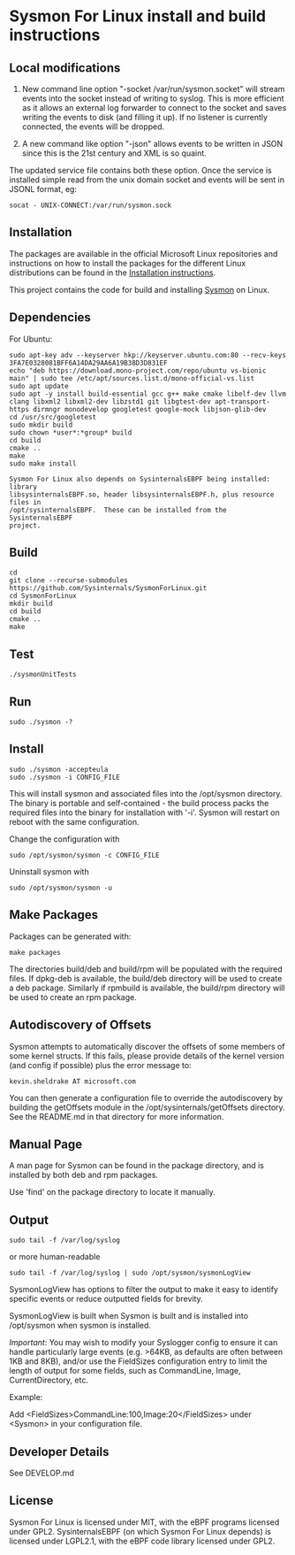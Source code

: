 # Sysmon For Linux install and build instructions

## Local modifications

1. New command line option "-socket /var/run/sysmon.socket" will
   stream events into the socket instead of writing to syslog. This is
   more efficient as it allows an external log forwarder to connect to
   the socket and saves writing the events to disk (and filling it
   up). If no listener is currently connected, the events will be
   dropped.

2. A new command like option "-json" allows events to be written in
   JSON since this is the 21st century and XML is so quaint.

The updated service file contains both these option. Once the service
is installed simple read from the unix domain socket and events will
be sent in JSONL format, eg:

```
socat - UNIX-CONNECT:/var/run/sysmon.sock
```

## Installation
The packages are available in the official Microsoft Linux repositories and instructions on how to install the packages for the different Linux distributions can be found in the [Installation instructions](INSTALL.md).

This project contains the code for build and installing [Sysmon](https://docs.microsoft.com/en-us/sysinternals/downloads/sysmon) on Linux.

## Dependencies
For Ubuntu:
```
sudo apt-key adv --keyserver hkp://keyserver.ubuntu.com:80 --recv-keys 3FA7E0328081BFF6A14DA29AA6A19B38D3D831EF
echo "deb https://download.mono-project.com/repo/ubuntu vs-bionic main" | sudo tee /etc/apt/sources.list.d/mono-official-vs.list
sudo apt update
sudo apt -y install build-essential gcc g++ make cmake libelf-dev llvm clang libxml2 libxml2-dev libzstd1 git libgtest-dev apt-transport-https dirmngr monodevelop googletest google-mock libjson-glib-dev
cd /usr/src/googletest
sudo mkdir build
sudo chown *user*:*group* build
cd build
cmake ..
make
sudo make install

Sysmon For Linux also depends on SysinternalsEBPF being installed: library
libsysinternalsEBPF.so, header libsysinternalsEBPF.h, plus resource files in
/opt/sysinternalsEBPF.  These can be installed from the SysinternalsEBPF
project.
```

## Build
```
cd
git clone --recurse-submodules https://github.com/Sysinternals/SysmonForLinux.git
cd SysmonForLinux
mkdir build
cd build
cmake ..
make
```

## Test
```
./sysmonUnitTests
```

## Run
```
sudo ./sysmon -?
```

## Install
```
sudo ./sysmon -accepteula
sudo ./sysmon -i CONFIG_FILE
```
This will install sysmon and associated files into the /opt/sysmon directory.
The binary is portable and self-contained - the build process packs the
required files into the binary for installation with '-i'. Sysmon will restart
on reboot with the same configuration.

Change the configuration with
```
sudo /opt/sysmon/sysmon -c CONFIG_FILE
```

Uninstall sysmon with
```
sudo /opt/sysmon/sysmon -u
```

## Make Packages
Packages can be generated with:
```
make packages
```
The directories build/deb and build/rpm will be populated with the required
files. If dpkg-deb is available, the build/deb directory will be used to create
a deb package. Similarly if rpmbuild is available, the build/rpm directory will
be used to create an rpm package.

## Autodiscovery of Offsets
Sysmon attempts to automatically discover the offsets of some members of some
kernel structs. If this fails, please provide details of the kernel version
(and config if possible) plus the error message to:
```
kevin.sheldrake AT microsoft.com
```
You can then generate a configuration file to override the autodiscovery by
building the getOffsets module in the /opt/sysinternals/getOffsets directory.
See the README.md in that directory for more information.

## Manual Page
A man page for Sysmon can be found in the package directory, and is installed
by both deb and rpm packages.

Use 'find' on the package directory to locate it manually.

## Output
```
sudo tail -f /var/log/syslog
```
or more human-readable
```
sudo tail -f /var/log/syslog | sudo /opt/sysmon/sysmonLogView
```

SysmonLogView has options to filter the output to make it easy to identify
specific events or reduce outputted fields for brevity.

SysmonLogView is built when Sysmon is built and is installed into /opt/sysmon
when sysmon is installed.

*Important*: You may wish to modify your Syslogger config to ensure it can
handle particularly large events (e.g. >64KB, as defaults are often between 1KB
and 8KB), and/or use the FieldSizes configuration entry to limit the length of
output for some fields, such as CommandLine, Image, CurrentDirectory, etc.

Example:

Add \<FieldSizes\>CommandLine:100,Image:20\</FieldSizes\> under
\<Sysmon\> in your configuration file.

## Developer Details
See DEVELOP.md

## License
Sysmon For Linux is licensed under MIT, with the eBPF programs licensed under
GPL2.  SysinternalsEBPF (on which Sysmon For Linux depends) is licensed under
LGPL2.1, with the eBPF code library licensed under GPL2.
